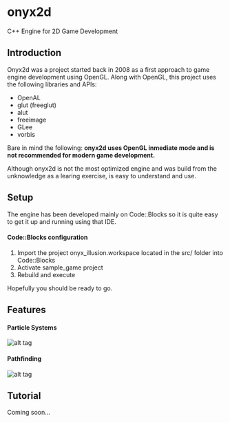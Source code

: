 # onyx2d
C++ Engine for 2D Game Development

## Introduction

Onyx2d was a project started back in 2008 as a first approach to game engine development using OpenGL.
Along with OpenGL, this project uses the following libraries and APIs:
* OpenAL
* glut (freeglut)
* alut
* freeimage
* GLee
* vorbis

Bare in mind the following:
<b>onyx2d uses OpenGL inmediate mode and is not recommended for modern game development.</b>

Although onyx2d is not the most optimized engine and was build from the unknowledge as a learing exercise, is easy to understand and use.

## Setup

The engine has been developed mainly on Code::Blocks so it is quite easy to get it up and running using that IDE.

#### Code::Blocks configuration
1. Import the project onyx_illusion.workspace located in the src/ folder into Code::Blocks
2. Activate sample_game project
3. Rebuild and execute

Hopefully you should be ready to go.

## Features

#### Particle Systems
![alt tag](https://lh3.googleusercontent.com/_jorMFYgD5hPA54AiUYB5IANgLPYOo8jcALDrg_rSXzrhAecZWQzjqKYJFvYmIg_iSyVHk-NyfUpYVPRgUKRR8RC2wLOWsXcyWYhEwSIyNi9vtR0Wlt5ZjQgd3VJLLLFG-fx4rvWknaIPhPlivV6ntD4qWCPU6sBkDu59La7BmrWOFjOD9J9NwWUsTY1YjCehqCQN-e4OwBI3oVhPMxQFYofXZkBjuEL8sUY1JtNBlQaQYG0UmCGkOI4R-yLUy7bVF6Bi0dRMv2FdE-pKnN8Xeh7llhoiNSY_E2QAKfa0UfMM0wCl4aW-F0LRoqC-Qtdbxdt1j7AAdFGBbP-v35dA5w-2WyW68Bf8Su73jZIl4GWKhtrGaoKe1Y7dFTdwq-njHrBlCYGsrziRzRQtoNUUMZXAvGYZdqJ2jfz3hKMImxzBHgac6BpdHzkgtVV7jRYfNj6HM-wDBXrlfrnBL0jod-ojTqT1dhH6ZdMQCWtmAhxBd2ftWi4CpRe4bQqtoCkofyO7m_0iaJNnJAzLE1odmq844HR-HiNNemgc6xTgtLBl0qYkYT6y6koD_CuPROBgrepKmMLhqtg-6H70EIV_Us86ykd40g=w550-h220-no)

#### Pathfinding
![alt tag](https://lh3.googleusercontent.com/pdyvxYTMsD_Du6zdeIR_fxll9uOWt0CYvRMrqpPI9-r9mt0o282PtzSunhTU3fHDrjjMdYPBrNNhvOnhU9q-AISbLregAAZ5lTzi6DnE9yZG73zz_TLwcJQNnlMtCjGhCj9eLqPuF8eSXtBQTV2u7atvTFKb27mLRLubxoRa0g4dTJ07BaluNVHKiF2uIlRZjIWOBWHFWWfuESXfRs9FIkb7ohKCq2vwPpA3A7V8ytdyZvNiBUnBUtWF5ZSF1fb2UcFJ-MUNt0mb6d1aAivR0WRJ3FXJK83cVq1Gu20aZzu1u9vZxLjOPZaIPJMeaVRqW5o00flW_ugMHLaQa-s_k87lCfUDbVDJgvcDth0IEXgZ4k-bzr3BHPllJ6ygaNZezkta17YlqlHP3Bi7BOkdICucS-uFWIC-KGpPBRsx5LUWJ76Y2gc_JlA_JT8LxHuF3tVDMwxkCOyWefcc5W6maQ6clSuTSwxRalLUf21t0KdP1L_BeQLOoYpNcVL2iANJnP3wkWm3yv3ghPXysawjwTQ8fbQ8g1u9LhRIkCz9OJiDcvIAQLMeI0MPsEKOR9W66p1-Pty2QRIu6INni9VdMafHYOZzgVA=w550-h530-no)

## Tutorial

Coming soon...
